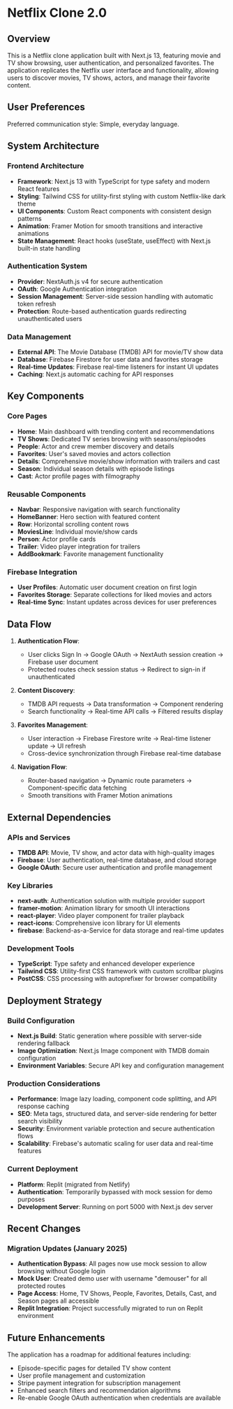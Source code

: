# Netflix Clone 2.0

## Overview

This is a Netflix clone application built with Next.js 13, featuring movie and TV show browsing, user authentication, and personalized favorites. The application replicates the Netflix user interface and functionality, allowing users to discover movies, TV shows, actors, and manage their favorite content.

## User Preferences

Preferred communication style: Simple, everyday language.

## System Architecture

### Frontend Architecture
- **Framework**: Next.js 13 with TypeScript for type safety and modern React features
- **Styling**: Tailwind CSS for utility-first styling with custom Netflix-like dark theme
- **UI Components**: Custom React components with consistent design patterns
- **Animation**: Framer Motion for smooth transitions and interactive animations
- **State Management**: React hooks (useState, useEffect) with Next.js built-in state handling

### Authentication System
- **Provider**: NextAuth.js v4 for secure authentication
- **OAuth**: Google Authentication integration
- **Session Management**: Server-side session handling with automatic token refresh
- **Protection**: Route-based authentication guards redirecting unauthenticated users

### Data Management
- **External API**: The Movie Database (TMDB) API for movie/TV show data
- **Database**: Firebase Firestore for user data and favorites storage
- **Real-time Updates**: Firebase real-time listeners for instant UI updates
- **Caching**: Next.js automatic caching for API responses

## Key Components

### Core Pages
- **Home**: Main dashboard with trending content and recommendations
- **TV Shows**: Dedicated TV series browsing with seasons/episodes
- **People**: Actor and crew member discovery and details
- **Favorites**: User's saved movies and actors collection
- **Details**: Comprehensive movie/show information with trailers and cast
- **Season**: Individual season details with episode listings
- **Cast**: Actor profile pages with filmography

### Reusable Components
- **Navbar**: Responsive navigation with search functionality
- **HomeBanner**: Hero section with featured content
- **Row**: Horizontal scrolling content rows
- **MoviesLine**: Individual movie/show cards
- **Person**: Actor profile cards
- **Trailer**: Video player integration for trailers
- **AddBookmark**: Favorite management functionality

### Firebase Integration
- **User Profiles**: Automatic user document creation on first login
- **Favorites Storage**: Separate collections for liked movies and actors
- **Real-time Sync**: Instant updates across devices for user preferences

## Data Flow

1. **Authentication Flow**:
   - User clicks Sign In → Google OAuth → NextAuth session creation → Firebase user document
   - Protected routes check session status → Redirect to sign-in if unauthenticated

2. **Content Discovery**:
   - TMDB API requests → Data transformation → Component rendering
   - Search functionality → Real-time API calls → Filtered results display

3. **Favorites Management**:
   - User interaction → Firebase Firestore write → Real-time listener update → UI refresh
   - Cross-device synchronization through Firebase real-time database

4. **Navigation Flow**:
   - Router-based navigation → Dynamic route parameters → Component-specific data fetching
   - Smooth transitions with Framer Motion animations

## External Dependencies

### APIs and Services
- **TMDB API**: Movie, TV show, and actor data with high-quality images
- **Firebase**: User authentication, real-time database, and cloud storage
- **Google OAuth**: Secure user authentication and profile management

### Key Libraries
- **next-auth**: Authentication solution with multiple provider support
- **framer-motion**: Animation library for smooth UI interactions
- **react-player**: Video player component for trailer playback
- **react-icons**: Comprehensive icon library for UI elements
- **firebase**: Backend-as-a-Service for data storage and real-time updates

### Development Tools
- **TypeScript**: Type safety and enhanced developer experience
- **Tailwind CSS**: Utility-first CSS framework with custom scrollbar plugins
- **PostCSS**: CSS processing with autoprefixer for browser compatibility

## Deployment Strategy

### Build Configuration
- **Next.js Build**: Static generation where possible with server-side rendering fallback
- **Image Optimization**: Next.js Image component with TMDB domain configuration
- **Environment Variables**: Secure API key and configuration management

### Production Considerations
- **Performance**: Image lazy loading, component code splitting, and API response caching
- **SEO**: Meta tags, structured data, and server-side rendering for better search visibility
- **Security**: Environment variable protection and secure authentication flows
- **Scalability**: Firebase's automatic scaling for user data and real-time features

### Current Deployment  
- **Platform**: Replit (migrated from Netlify)
- **Authentication**: Temporarily bypassed with mock session for demo purposes
- **Development Server**: Running on port 5000 with Next.js dev server

## Recent Changes

### Migration Updates (January 2025)
- **Authentication Bypass**: All pages now use mock session to allow browsing without Google login
- **Mock User**: Created demo user with username "demouser" for all protected routes
- **Page Access**: Home, TV Shows, People, Favorites, Details, Cast, and Season pages all accessible
- **Replit Integration**: Project successfully migrated to run on Replit environment

## Future Enhancements

The application has a roadmap for additional features including:
- Episode-specific pages for detailed TV show content
- User profile management and customization
- Stripe payment integration for subscription management
- Enhanced search filters and recommendation algorithms
- Re-enable Google OAuth authentication when credentials are available